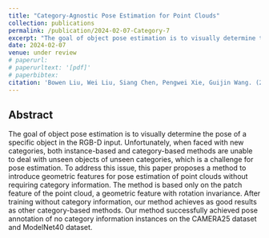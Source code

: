 ```yaml
---
title: "Category-Agnostic Pose Estimation for Point Clouds"
collection: publications
permalink: /publication/2024-02-07-Category-7
excerpt: "The goal of object pose estimation is to visually determine the pose of a specific object in the RGB-D input. Unfortunately, when faced with new categories, both instance-based and category-based methods are unable to deal with unseen objects of unseen categories, which is a challenge for pose estimation. ..."
date: 2024-02-07
venue: under review
# paperurl: 
# paperurltext: '[pdf]'
# paperbibtex: 
citation: 'Bowen Liu, Wei Liu, Siang Chen, Pengwei Xie, Guijin Wang. (2024). Category-Agnostic Pose Estimation for Point Clouds.'
---
```

## Abstract

The goal of object pose estimation is to visually determine the pose of a specific object in the RGB-D input. Unfortunately, when faced with new categories, both instance-based and category-based methods are unable to deal with unseen objects of unseen categories, which is a challenge for pose estimation. To address this issue, this paper proposes a method to introduce geometric features for pose estimation of point clouds without requiring category information. The method is based only on the patch feature of the point cloud, a geometric feature with rotation invariance. After training without category information, our method achieves as good results as other category-based methods. Our method successfully achieved pose annotation of no category information instances on the CAMERA25 dataset and ModelNet40 dataset.